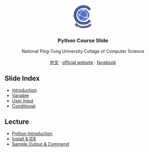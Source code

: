 <div id="top"></div>


<div align="center">
<img src="./images/ccs_logo.png" alt="Logo" width="80" height="80" />
<h3 align="center">Python Course Slide</h3>

<p align="center">
National Ping-Tung University Collage of Computer Science
<br/>
<br/>
<a href="https://github.com/NPTUCSSS/python/tree/main/CHINESE">中文</a>
		·
<a href="https://ccs.nptu.edu.tw/index.php?Lang=en">official website</a>
		·
<a href="https://www.facebook.com/nptu.ccs/">facebook</a>
</p>
</div>

## Slide Index

- [Introduction](https://nptucsss.com/python/introduction)
- [Variable](https://nptucsss.com/python/variable)
- [User Input](https://nptucsss.com/python/input)
- [Conditional](https://nptucsss.com/python/conditional)

## Lecture

- [Python Introduction](https://hackmd.io/@nptucsss/HyE-Qg2DF)
- [Install & IDE](https://hackmd.io/@nptucsss/ry2gVNpPK)
- [Sample Output & Commend](https://hackmd.io/@nptucsss/rJHPSETDY)
